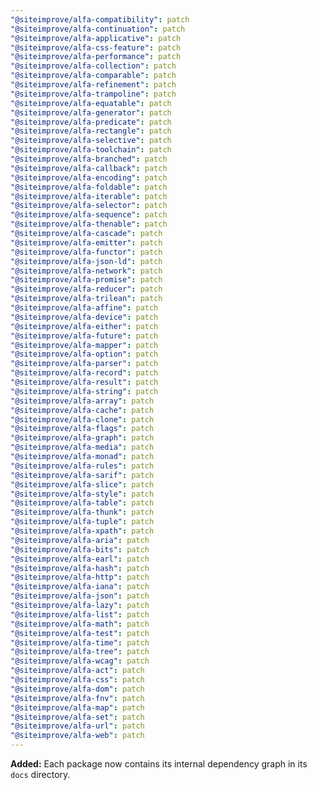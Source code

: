 ```yaml
---
"@siteimprove/alfa-compatibility": patch
"@siteimprove/alfa-continuation": patch
"@siteimprove/alfa-applicative": patch
"@siteimprove/alfa-css-feature": patch
"@siteimprove/alfa-performance": patch
"@siteimprove/alfa-collection": patch
"@siteimprove/alfa-comparable": patch
"@siteimprove/alfa-refinement": patch
"@siteimprove/alfa-trampoline": patch
"@siteimprove/alfa-equatable": patch
"@siteimprove/alfa-generator": patch
"@siteimprove/alfa-predicate": patch
"@siteimprove/alfa-rectangle": patch
"@siteimprove/alfa-selective": patch
"@siteimprove/alfa-toolchain": patch
"@siteimprove/alfa-branched": patch
"@siteimprove/alfa-callback": patch
"@siteimprove/alfa-encoding": patch
"@siteimprove/alfa-foldable": patch
"@siteimprove/alfa-iterable": patch
"@siteimprove/alfa-selector": patch
"@siteimprove/alfa-sequence": patch
"@siteimprove/alfa-thenable": patch
"@siteimprove/alfa-cascade": patch
"@siteimprove/alfa-emitter": patch
"@siteimprove/alfa-functor": patch
"@siteimprove/alfa-json-ld": patch
"@siteimprove/alfa-network": patch
"@siteimprove/alfa-promise": patch
"@siteimprove/alfa-reducer": patch
"@siteimprove/alfa-trilean": patch
"@siteimprove/alfa-affine": patch
"@siteimprove/alfa-device": patch
"@siteimprove/alfa-either": patch
"@siteimprove/alfa-future": patch
"@siteimprove/alfa-mapper": patch
"@siteimprove/alfa-option": patch
"@siteimprove/alfa-parser": patch
"@siteimprove/alfa-record": patch
"@siteimprove/alfa-result": patch
"@siteimprove/alfa-string": patch
"@siteimprove/alfa-array": patch
"@siteimprove/alfa-cache": patch
"@siteimprove/alfa-clone": patch
"@siteimprove/alfa-flags": patch
"@siteimprove/alfa-graph": patch
"@siteimprove/alfa-media": patch
"@siteimprove/alfa-monad": patch
"@siteimprove/alfa-rules": patch
"@siteimprove/alfa-sarif": patch
"@siteimprove/alfa-slice": patch
"@siteimprove/alfa-style": patch
"@siteimprove/alfa-table": patch
"@siteimprove/alfa-thunk": patch
"@siteimprove/alfa-tuple": patch
"@siteimprove/alfa-xpath": patch
"@siteimprove/alfa-aria": patch
"@siteimprove/alfa-bits": patch
"@siteimprove/alfa-earl": patch
"@siteimprove/alfa-hash": patch
"@siteimprove/alfa-http": patch
"@siteimprove/alfa-iana": patch
"@siteimprove/alfa-json": patch
"@siteimprove/alfa-lazy": patch
"@siteimprove/alfa-list": patch
"@siteimprove/alfa-math": patch
"@siteimprove/alfa-test": patch
"@siteimprove/alfa-time": patch
"@siteimprove/alfa-tree": patch
"@siteimprove/alfa-wcag": patch
"@siteimprove/alfa-act": patch
"@siteimprove/alfa-css": patch
"@siteimprove/alfa-dom": patch
"@siteimprove/alfa-fnv": patch
"@siteimprove/alfa-map": patch
"@siteimprove/alfa-set": patch
"@siteimprove/alfa-url": patch
"@siteimprove/alfa-web": patch
---
```


**Added:** Each package now contains its internal dependency graph in its `docs` directory.
